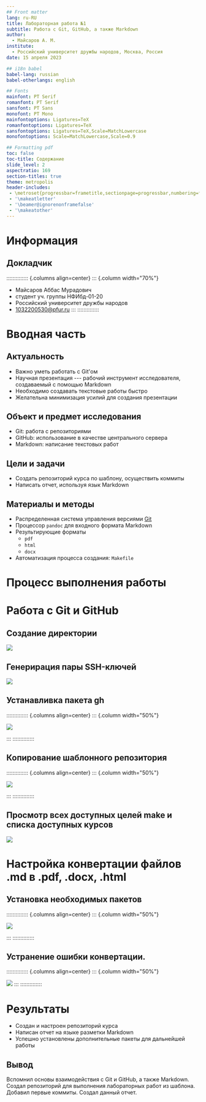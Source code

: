 ```yaml
---
## Front matter
lang: ru-RU
title: Лабораторная работа №1
subtitle: Работа с Git, GitHub, а также Markdown
author:
  - Майсаров А. М.
institute:
  - Российский университет дружбы народов, Москва, Россия
date: 15 апреля 2023

## i18n babel
babel-lang: russian
babel-otherlangs: english

## Fonts
mainfont: PT Serif
romanfont: PT Serif
sansfont: PT Sans
monofont: PT Mono
mainfontoptions: Ligatures=TeX
romanfontoptions: Ligatures=TeX
sansfontoptions: Ligatures=TeX,Scale=MatchLowercase
monofontoptions: Scale=MatchLowercase,Scale=0.9

## Formatting pdf
toc: false
toc-title: Содержание
slide_level: 2
aspectratio: 169
section-titles: true
theme: metropolis
header-includes:
 - \metroset{progressbar=frametitle,sectionpage=progressbar,numbering=fraction}
 - '\makeatletter'
 - '\beamer@ignorenonframefalse'
 - '\makeatother'
---
```


# Информация

## Докладчик

:::::::::::::: {.columns align=center}
::: {.column width="70%"}

  * Майсаров Аббас Мурадович
  * студент уч. группы НФИбд-01-20
  * Российский университет дружбы народов
  * [1032200530@pfur.ru](mailto:1032200530@pfur.ru)
:::
::::::::::::::

# Вводная часть

## Актуальность

- Важно уметь работать с Git'ом
- Научная презентация --- рабочий инструмент исследователя, создаваемый с помощью Markdown
- Необходимо создавать текстовые работы быстро
- Желательна минимизация усилий для создания презентации

## Объект и предмет исследования

- Git: работа с репозиториями
- GitHub: использование в качестве центрального сервера
- Markdown: написание текстовых работ

## Цели и задачи

- Создать репозиторий курса по шаблону, осуществить коммиты
- Написать отчет, используя язык Markdown

## Материалы и методы

- Распределенная система управления версиями [Git](https://git-scm.com/)
- Процессор `pandoc` для входного формата Markdown
- Результирующие форматы
	- `pdf`
	- `html`
  - `docx`
- Автоматизация процесса создания: `Makefile`

# Процесс выполнения работы

# Работа с Git и GitHub

## Создание директории

![](image/Screenshot_1.png)

## Генерирация пары SSH-ключей

![](image/Screenshot_2.png)

## Устанавливка пакета gh

:::::::::::::: {.columns align=center}
::: {.column width="50%"}

![](image/Screenshot_2.png)

:::
::::::::::::::

## Копирование шаблонного репозитория

:::::::::::::: {.columns align=center}
::: {.column width="50%"}

![](image/Screenshot_2.png)

:::
::::::::::::::

## Просмотр всех доступных целей make и списка доступных курсов

![](image/Screenshot_2.png)


# Настройка конвертации файлов .md в .pdf, .docx, .html

## Установка необходимых пакетов

:::::::::::::: {.columns align=center}
::: {.column width="50%"}

![](image/Screenshot_2.png)

:::
::::::::::::::

## Устранение ошибки конвертации. 

:::::::::::::: {.columns align=center}
::: {.column width="50%"}

![](image/Screenshot_2.png)
:::
::::::::::::::

# Результаты

- Создан и настроен репозиторий курса
- Написан отчет на языке разметки Markdown
- Успешно установлены дополнительные пакеты для дальнейшей работы

## Вывод

Вспомнил основы взаимодействия с Git и GitHub, а также Markdown. Создал репозиторий для выполнения лабораторных работ из шаблона. Добавил первые коммиты. Создал данный отчет.
